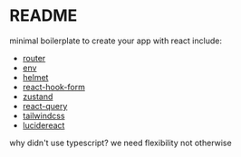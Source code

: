 # README

minimal boilerplate to create your app with react include:

- [router](https://reactrouter.com/en/main/start/overview)
- [env](https://vitejs.dev/guide/env-and-mode)
- [helmet](https://www.npmjs.com/package/react-helmet)
- [react-hook-form](https://react-hook-form.com/get-started)
- [zustand](https://zustand-demo.pmnd.rs/)
- [react-query](https://tanstack.com/query/latest/docs/framework/react/installation)
- [tailwindcss](https://tailwindcss.com/docs/installation)
- [lucidereact](https://lucide.dev/icons/)

why didn't use typescript?
we need flexibility not otherwise